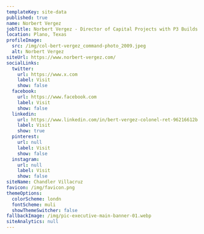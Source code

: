 ```yaml
---
templateKey: site-data
published: true
name: Norbert Vergez
jobTitle: Norbert Vergez - Director of Capital Projects with P3 Builds in Texas
location: Plano, Texas
profileImage:
  src: /img/col-bert-vergez_command-photo_2009.jpeg
  alt: Norbert Vergez
siteUrl: https://www.norbert-vergez.com/
socialLinks:
  twitter:
    url: https://www.x.com
    label: Visit
    show: false
  facebook:
    url: https://www.facebook.com
    label: Visit
    show: false
  linkedin:
    url: https://www.linkedin.com/in/bert-vergez-colonel-ret-96216612b
    label: Visit
    show: true
  pinterest:
    url: null
    label: Visit
    show: false
  instagram:
    url: null
    label: Visit
    show: false
siteName: Chandler Villacruz
favicon: /img/favicon.png
themeOptions:
  colorScheme: londn
  fontScheme: muli
  showThemeSwitcher: false
fallbackImage: /img/pic-executive-main-banner-01.webp
siteAnalytics: null
---
```

